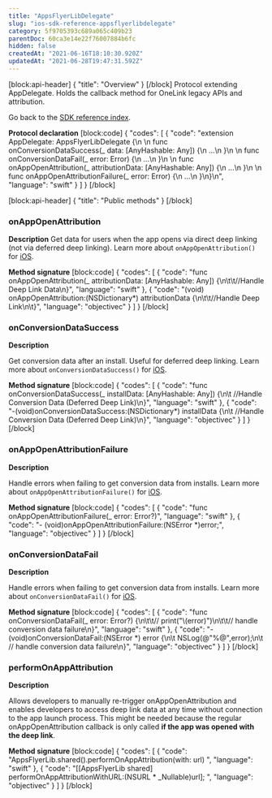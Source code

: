 ```yaml
---
title: "AppsFlyerLibDelegate"
slug: "ios-sdk-reference-appsflyerlibdelegate"
category: 5f9705393c689a065c409b23
parentDoc: 60ca3e14e22f76007884b6fc
hidden: false
createdAt: "2021-06-16T18:10:30.920Z"
updatedAt: "2021-06-28T19:47:31.592Z"
---
```

[block:api-header]
{
  "title": "Overview"
}
[/block]
Protocol extending AppDelegate. Holds the callback method for OneLink legacy APIs and attribution.

Go back to the [SDK reference index](doc:ios-sdk-reference).

**Protocol declaration** 
[block:code]
{
  "codes": [
    {
      "code": "extension AppDelegate: AppsFlyerLibDelegate {\n     \n    func onConversionDataSuccess(_ data: [AnyHashable: Any]) {\n    ...\n    }\n    \n    func onConversionDataFail(_ error: Error) {\n    ...\n    }\n    \n    func onAppOpenAttribution(_ attributionData: [AnyHashable: Any]) {\n    ...\n    }\n    \n    func onAppOpenAttributionFailure(_ error: Error) {\n    ...\n    }\n}\n",
      "language": "swift"
    }
  ]
}
[/block]

[block:api-header]
{
  "title": "Public methods"
}
[/block]
### onAppOpenAttribution

**Description**
Get data for users when the app opens via direct deep linking (not via deferred deep linking).
Learn more about `onAppOpenAttribution()` for [iOS](https://dev.appsflyer.com/docs/direct-deep-linking#implementing-onappopenattribution-logic).

**Method signature**
[block:code]
{
  "codes": [
    {
      "code": "func onAppOpenAttribution(_ attributionData: [AnyHashable: Any]) {\n\t\t//Handle Deep Link Data\n}",
      "language": "swift"
    },
    {
      "code": "(void) onAppOpenAttribution:(NSDictionary*) attributionData {\n\t\t//Handle Deep Link\n\t}",
      "language": "objectivec"
    }
  ]
}
[/block]
### onConversionDataSuccess

**Description**

Get conversion data after an install. Useful for deferred deep linking.
Learn more about `onConversionDataSuccess()` for [iOS](https://dev.appsflyer.com/docs/deferred-deep-linking#implementing-onconversiondatasuccess-logic).

**Method signature**
[block:code]
{
  "codes": [
    {
      "code": "func onConversionDataSuccess(_ installData: [AnyHashable: Any]) {\n\t  //Handle Conversion Data (Deferred Deep Link)\n}",
      "language": "swift"
    },
    {
      "code": "-(void)onConversionDataSuccess:(NSDictionary*) installData {\n\t  //Handle Conversion Data (Deferred Deep Link)\n}",
      "language": "objectivec"
    }
  ]
}
[/block]
### onAppOpenAttributionFailure

**Description**

Handle errors when failing to get conversion data from installs.
Learn more about `onAppOpenAttributionFailure()` for [iOS](https://dev.appsflyer.com/docs/direct-deep-linking#implementing-onappopenattributionfailure-logic).

**Method signature**
[block:code]
{
  "codes": [
    {
      "code": "func onAppOpenAttributionFailure(_ error: Error?)",
      "language": "swift"
    },
    {
      "code": "- (void)onAppOpenAttributionFailure:(NSError *)error;",
      "language": "objectivec"
    }
  ]
}
[/block]
### onConversionDataFail

**Description**

Handle errors when failing to get conversion data from installs.
Learn more about `onConversionDataFail()` for [iOS](https://dev.appsflyer.com/docs/deferred-deep-linking#implementing-onconversiondatafailure-logic).

**Method signature**
[block:code]
{
  "codes": [
    {
      "code": "func onConversionDataFail(_ error: Error?) {\n\t\t//    print(\"\\(error)\")\n\t\t// handle conversion data failure\n}",
      "language": "swift"
    },
    {
      "code": "-(void)onConversionDataFail:(NSError *) error {\n\t  NSLog(@\"%@\",error);\n\t  // handle conversion data failure\n}",
      "language": "objectivec"
    }
  ]
}
[/block]
### performOnAppAttribution

**Description**

Allows developers to manually re-trigger onAppOpenAttribution and enables developers to access deep link data at any time without connection to the app launch process. This might be needed because the regular onAppOpenAttribution callback is only called **if the app was opened with the deep link**.
 
**Method signature**
[block:code]
{
  "codes": [
    {
      "code": "AppsFlyerLib.shared().performOnAppAttribution(with: url)               ",
      "language": "swift"
    },
    {
      "code": "[[AppsFlyerLib shared] performOnAppAttributionWithURL:(NSURL * _Nullable)url];   ",
      "language": "objectivec"
    }
  ]
}
[/block]